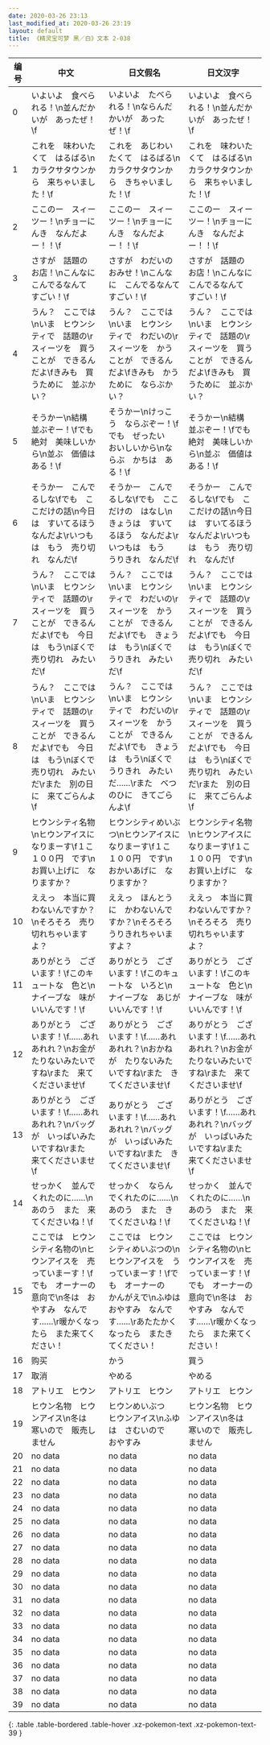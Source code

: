```yaml
---
date: 2020-03-26 23:13
last_modified_at: 2020-03-26 23:19
layout: default
title: 《精灵宝可梦 黑／白》文本 2-038
---
```

| 编号 | 中文 | 日文假名 | 日文汉字 |
| ---- | ---- | ---- | --- |
| 0 | いよいよ　食べられる！\n並んだかいが　あったぜ！\f | いよいよ　たべられる！\nならんだかいが　あったぜ！\f | いよいよ　食べられる！\n並んだかいが　あったぜ！\f |
| 1 | これを　味わいたくて　はるばる\nカラクサタウンから　来ちゃいました！\f | これを　あじわいたくて　はるばる\nカラクサタウンから　きちゃいました！\f | これを　味わいたくて　はるばる\nカラクサタウンから　来ちゃいました！\f |
| 2 | ここのー　スィーツー！\nチョーにんき　なんだよー！！\f | ここのー　スィーツー！\nチョーにんき　なんだよー！！\f | ここのー　スィーツー！\nチョーにんき　なんだよー！！\f |
| 3 | さすが　話題の　お店！\nこんなに　こんでるなんて　すごい！\f | さすが　わだいの　おみせ！\nこんなに　こんでるなんて　すごい！\f | さすが　話題の　お店！\nこんなに　こんでるなんて　すごい！\f |
| 4 | うん？　ここでは\nいま　ヒウンシティで　話題の\rスィーツを　買うことが　できるんだよ\fきみも　買うために　並ぶかい？ | うん？　ここでは\nいま　ヒウンシティで　わだいの\rスィーツを　かうことが　できるんだよ\fきみも　かうために　ならぶかい？ | うん？　ここでは\nいま　ヒウンシティで　話題の\rスィーツを　買うことが　できるんだよ\fきみも　買うために　並ぶかい？ |
| 5 | そうかー\n結構　並ぶぞー！\fでも　絶対　美味しいから\n並ぶ　価値は　ある！\f | そうかー\nけっこう　ならぶぞー！\fでも　ぜったい　おいしいから\nならぶ　かちは　ある！\f | そうかー\n結構　並ぶぞー！\fでも　絶対　美味しいから\n並ぶ　価値は　ある！\f |
| 6 | そうかー　こんでるしな\fでも　ここだけの話\n今日は　すいてるほう　なんだよ\rいつもは　もう　売り切れ　なんだ\f | そうかー　こんでるしな\fでも　ここだけの　はなし\nきょうは　すいてるほう　なんだよ\rいつもは　もう　うりきれ　なんだ\f | そうかー　こんでるしな\fでも　ここだけの話\n今日は　すいてるほう　なんだよ\rいつもは　もう　売り切れ　なんだ\f |
| 7 | うん？　ここでは\nいま　ヒウンシティで　話題の\rスィーツを　買うことが　できるんだよ\fでも　今日は　もう\nぼくで　売り切れ　みたいだ\f | うん？　ここでは\nいま　ヒウンシティで　わだいの\rスィーツを　かうことが　できるんだよ\fでも　きょうは　もう\nぼくで　うりきれ　みたいだ\f | うん？　ここでは\nいま　ヒウンシティで　話題の\rスィーツを　買うことが　できるんだよ\fでも　今日は　もう\nぼくで　売り切れ　みたいだ\f |
| 8 | うん？　ここでは\nいま　ヒウンシティで　話題の\rスィーツを　買うことが　できるんだよ\fでも　今日は　もう\nぼくで　売り切れ　みたいだ\rまた　別の日に　来てごらんよ\f | うん？　ここでは\nいま　ヒウンシティで　わだいの\rスィーツを　かうことが　できるんだよ\fでも　きょうは　もう\nぼくで　うりきれ　みたいだ……\rまた　べつのひに　きてごらんよ\f | うん？　ここでは\nいま　ヒウンシティで　話題の\rスィーツを　買うことが　できるんだよ\fでも　今日は　もう\nぼくで　売り切れ　みたいだ\rまた　別の日に　来てごらんよ\f |
| 9 | ヒウンシティ名物\nヒウンアイスに　なりまーす\f１こ　１００円　です\nお買い上げに　なりますか？ | ヒウンシティめいぶつ\nヒウンアイスに　なりまーす\f１こ　１００円　です\nおかいあげに　なりますか？ | ヒウンシティ名物\nヒウンアイスに　なりまーす\f１こ　１００円　です\nお買い上げに　なりますか？ |
| 10 | ええっ　本当に買わないんですか？\nそろそろ　売り切れちゃいますよ？ | ええっ　ほんとうに　かわないんですか？\nそろそろ　うりきれちゃいますよ？ | ええっ　本当に買わないんですか？\nそろそろ　売り切れちゃいますよ？ |
| 11 | ありがとう　ございます！\fこのキュートな　色と\nナイーブな　味が　いいんです！\f | ありがとう　ございます！\fこのキュートな　いろと\nナイーブな　あじが　いいんです！\f | ありがとう　ございます！\fこのキュートな　色と\nナイーブな　味が　いいんです！\f |
| 12 | ありがとう　ございます！\f……あれ　あれれ？\nお金が　たりないみたいですね\rまた　来てくださいませ\f | ありがとう　ございます！\f……あれ　あれれ？\nおかねが　たりないみたいですね\rまた　きてくださいませ\f | ありがとう　ございます！\f……あれ　あれれ？\nお金が　たりないみたいですね\rまた　来てくださいませ\f |
| 13 | ありがとう　ございます！\f……あれ　あれれ？\nバッグが　いっぱいみたいですね\rまた　来てくださいませ\f | ありがとう　ございます！\f……あれ　あれれ？\nバッグが　いっぱいみたいですね\rまた　きてくださいませ\f | ありがとう　ございます！\f……あれ　あれれ？\nバッグが　いっぱいみたいですね\rまた　来てくださいませ\f |
| 14 | せっかく　並んでくれたのに……\nあのう　また　来てくださいね！\f | せっかく　ならんでくれたのに……\nあのう　また　きてくださいね！\f | せっかく　並んでくれたのに……\nあのう　また　来てくださいね！\f |
| 15 | ここでは　ヒウンシティ名物の\nヒウンアイスを　売っていまーす！\fでも　オーナーの　意向で\n冬は　おやすみ　なんです……\r暖かくなったら　また来てください！ | ここでは　ヒウンシティめいぶつの\nヒウンアイスを　うっていまーす！\fでも　オーナーの　かんがえで\nふゆは　おやすみ　なんです……\rあたたかくなったら　またきてください！ | ここでは　ヒウンシティ名物の\nヒウンアイスを　売っていまーす！\fでも　オーナーの　意向で\n冬は　おやすみ　なんです……\r暖かくなったら　また来てください！ |
| 16 | 购买 | かう | 買う |
| 17 | 取消 | やめる | やめる |
| 18 | アトリエ　ヒウン | アトリエ　ヒウン | アトリエ　ヒウン |
| 19 | ヒウン名物　ヒウンアイス\n冬は　寒いので　販売しません | ヒウンめいぶつ　ヒウンアイス\nふゆは　さむいので　おやすみ | ヒウン名物　ヒウンアイス\n冬は　寒いので　販売しません |
| 20 | no data | no data | no data |
| 21 | no data | no data | no data |
| 22 | no data | no data | no data |
| 23 | no data | no data | no data |
| 24 | no data | no data | no data |
| 25 | no data | no data | no data |
| 26 | no data | no data | no data |
| 27 | no data | no data | no data |
| 28 | no data | no data | no data |
| 29 | no data | no data | no data |
| 30 | no data | no data | no data |
| 31 | no data | no data | no data |
| 32 | no data | no data | no data |
| 33 | no data | no data | no data |
| 34 | no data | no data | no data |
| 35 | no data | no data | no data |
| 36 | no data | no data | no data |
| 37 | no data | no data | no data |
| 38 | no data | no data | no data |
| 39 | no data | no data | no data |
{: .table .table-bordered .table-hover .xz-pokemon-text .xz-pokemon-text-39 }